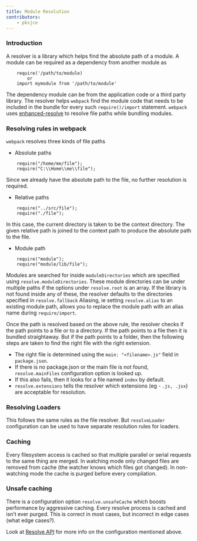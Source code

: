 ```yaml
---
title: Module Resolution
contributors:
    - pksjce
---
```


### Introduction

A resolver is a library which helps find the absolute path of a module.
A module can be required as a dependency from another module as 
```
    require('/path/to/module) 
        or 
    import mymodule from '/path/to/module'
```
The dependency module can be from the application code or a third party library. The resolver helps 
`webpack` find the module code that needs to be included in the bundle for every such `require()/import` statement.
`webpack` uses [enhanced-resolve](https://github.com/webpack/enhanced-resolve) to resolve file paths while bundling modules.

### Resolving rules in webpack

`webpack` resolves three kinds of file paths

* Absolute paths

```
    require("/home/me/file");
    require("C:\\Home\\me\\file");
```
Since we already have the absolute path to the file, no further resolution is required.

* Relative paths

```
    require("../src/file");
    require("./file");
```
In this case, the current directory is taken to be the context directory. The given relative path is joined to the context path to produce the absolute path to the file.

* Module path
```
    require("module");
    require("module/lib/file");
```
Modules are searched for inside `moduleDirectories` which are specified using `resolve.moduleDirectories`. These module directories can be under multiple paths if the options under `resolve.root` is an array.
If the library is not found inside any of these, the resolver defaults to the directories specified in `resolve.fallback`
Aliasing, ie setting `resolve.alias` to an existing module path, allows you to replace the module path with an alias name during `require/import`.

Once the path is resolved based on the above rule, the resolver checks if the path points to a file or to a directory. If the path points to a file then it is bundled straightaway.
But if the path points to a folder, then the following steps are taken to find the right file with the right extension.
* The right file is determined using the `main: "<filename>.js"` field in `package.json`. 
* If there is no package.json or the main file is not found, `resolve.mainFiles` configuration option is looked up.
* If this also fails, then it looks for a file named `index` by default.
* `resolve.extensions` tells the resolver which extensions (eg - `.js, .jsx`) are acceptable for resolution.

### Resolving Loaders

This follows the same rules as the file resolver. But `resolveLoader` configuration can be used to have separate resolution rules for loaders.

### Caching
Every filesystem access is cached so that multiple parallel or serial requests to the same thing are merged. In watching mode only changed files are removed from cache (the watcher knows which files got changed). In non-watching mode the cache is purged before every compilation.

### Unsafe caching
There is a configuration option `resolve.unsafeCache` which boosts performance by aggressive caching.
Every resolve process is cached and isn’t ever purged. This is correct in most cases, but incorrect in edge cases (what edge cases?).

Look at [Resolve API](../api/module-resolution) for more info on the configuration mentioned above.



